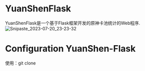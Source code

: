 # YuanShenFlask
YuanShenFlask是一个基于Flask框架开发的原神卡池统计的Web程序.
<br>
![Snipaste_2023-07-20_23-23-32](https://github.com/adeylove/YuanShenFlask/assets/117496499/e44fc992-9ab9-49a9-92a3-7cb134b26155)

# Configuration YuanShen-Flask
使用：git clone 
